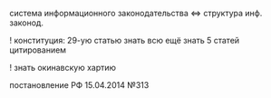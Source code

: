 система информационного законодательства <=> структура инф. законод.

! конституция:
29-ую статью знать всю
ещё знать 5 статей
цитированием

! знать окинавскую хартию

постановление РФ 15.04.2014 №313